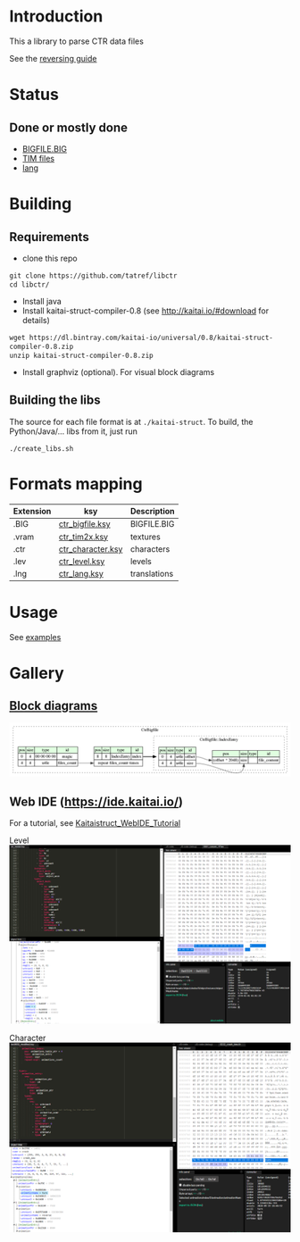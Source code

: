 # Introduction
This a library to parse CTR data files

See the [reversing guide](./REVERSING_WALKTHROUGH.md)

# Status
## Done or mostly done
* [BIGFILE.BIG](./kaitai-struct/ctr_bigfile.ksy)
* [TIM files](./kaitai-struct/psx_tim.ksy)
* [lang](./kaitai-struct/ctr_lang.ksy)

# Building
## Requirements
* clone this repo

```
git clone https://github.com/tatref/libctr
cd libctr/
```

* Install java
* Install kaitai-struct-compiler-0.8 (see http://kaitai.io/#download for details)

```
wget https://dl.bintray.com/kaitai-io/universal/0.8/kaitai-struct-compiler-0.8.zip
unzip kaitai-struct-compiler-0.8.zip
```

* Install graphviz (optional). For visual block diagrams

## Building the libs
The source for each file format is at `./kaitai-struct`. To build, the Python/Java/... libs from it, just run

```
./create_libs.sh
```

# Formats mapping

|Extension|ksy|Description|
|---|---|---|
|.BIG|[ctr_bigfile.ksy](./kaitai-struct/ctr_bigfile.ksy)|BIGFILE.BIG|
|.vram|[ctr_tim2x.ksy](./kaitai-struct/ctr_tim2x.ksy)|textures|
|.ctr|[ctr_character.ksy](./kaitai-struct/ctr_character.ksy)|characters|
|.lev|[ctr_level.ksy](./kaitai-struct/ctr_level.ksy)|levels|
|.lng|[ctr_lang.ksy](./kaitai-struct/ctr_lang.ksy)|translations|

# Usage
See [examples](./examples)

# Gallery
## [Block diagrams](./graphviz/)
![CTR Bigfile](./graphviz/ctr_bigfile.png "CTR Bigfile")

## Web IDE (https://ide.kaitai.io/)
For a tutorial, see [Kaitaistruct_WebIDE_Tutorial](Kaitaistruct_WebIDE_Tutorial.md)

Level
![CTR Level](./gallery/web_ide_ctr_level.png "CTR Level")

Character
![CTR Character](./gallery/web_ide_ctr_character.png "CTR Character")


